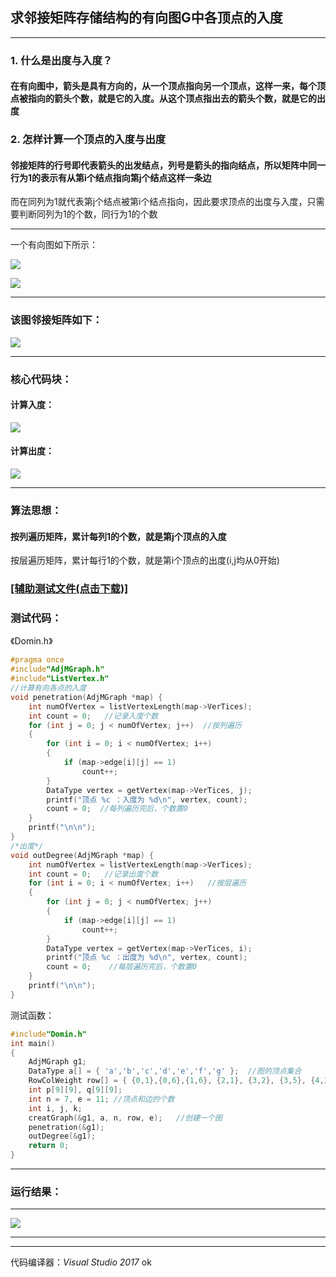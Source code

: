 ## 求邻接矩阵存储结构的有向图G中各顶点的入度

------

### **1. 什么是出度与入度？**

 

#### 在有向图中，箭头是具有方向的，从一个顶点指向另一个顶点，这样一来，每个顶点**被指向**的箭头个数，就是它的入度。从这个顶点指出去的箭头个数，就是它的出度

 

### **2. 怎样计算一个顶点的入度与出度**

 

#### 邻接矩阵的行号即代表箭头的出发结点，列号是箭头的指向结点，所以矩阵中同一行为1的表示有从第i个结点指向第j个结点这样一条边

而在同列为1就代表第j个结点被第i个结点指向，因此要求顶点的出度与入度，只需要判断同列为1的个数，同行为1的个数

------

一个有向图如下所示：

![](https://cdn.jsdelivr.net/gh/Chaim16/images/datastructrue/9-16.1.jpg)

![](https://cdn.jsdelivr.net/gh/Chaim16/images/datastructrue/9-16.2.png)

------

### 该图邻接矩阵如下：

 

![](https://cdn.jsdelivr.net/gh/Chaim16/images/datastructrue/9-16.3.png)

------

### 核心代码块：

 

#### 计算入度：

![](https://cdn.jsdelivr.net/gh/Chaim16/images/datastructrue/9-16.4.png)

 

#### 计算出度：

![](https://cdn.jsdelivr.net/gh/Chaim16/images/datastructrue/9-16.5.png)

------

### 算法思想：

#### 按列遍历矩阵，累计每列1的个数，就是第j个顶点的入度

按层遍历矩阵，累计每行1的个数，就是第i个顶点的出度(i,j均从0开始)

### [[辅助测试文件(点击下载)]](https://onedawn.cn/usr/uploads/2020/11/3515927668.zip)

### 测试代码：


《Domin.h》

```c
#pragma once
#include"AdjMGraph.h"
#include"ListVertex.h"
//计算有向各点的入度
void penetration(AdjMGraph *map) {
    int numOfVertex = listVertexLength(map->VerTices);
    int count = 0;   //记录入度个数
    for (int j = 0; j < numOfVertex; j++)  //按列遍历
    {
        for (int i = 0; i < numOfVertex; i++)
        {
            if (map->edge[i][j] == 1)
                count++;
        }
        DataType vertex = getVertex(map->VerTices, j);
        printf("顶点 %c ：入度为 %d\n", vertex, count);
        count = 0;  //每列遍历完后，个数置0
    }
    printf("\n\n");
}
/*出度*/
void outDegree(AdjMGraph *map) {
    int numOfVertex = listVertexLength(map->VerTices);
    int count = 0;   //记录出度个数
    for (int i = 0; i < numOfVertex; i++)   //按层遍历
    {
        for (int j = 0; j < numOfVertex; j++)
        {
            if (map->edge[i][j] == 1)
                count++;
        }
        DataType vertex = getVertex(map->VerTices, i);
        printf("顶点 %c ：出度为 %d\n", vertex, count);
        count = 0;    //每层遍历完后，个数置0
    }
    printf("\n\n");
}
```

 
测试函数：

```c
#include"Domin.h"
int main()
{
    AdjMGraph g1;
    DataType a[] = { 'a','b','c','d','e','f','g' };  //图的顶点集合
    RowColWeight row[] = { {0,1},{0,6},{1,6}, {2,1}, {3,2}, {3,5}, {4,3},{5,0},{5,4},{6,2},{6,3},{6,5} };//图中的有向边
    int p[9][9], q[9][9];
    int n = 7, e = 11; //顶点和边的个数
    int i, j, k;
    creatGraph(&g1, a, n, row, e);   //创建一个图
    penetration(&g1);
    outDegree(&g1);
    return 0;
}
```

 

------

### 运行结果：

*******************************************************

![](https://cdn.jsdelivr.net/gh/Chaim16/images/datastructrue/9-16.6.png)



------

------

代码编译器：*Visual Studio 2017*
ok